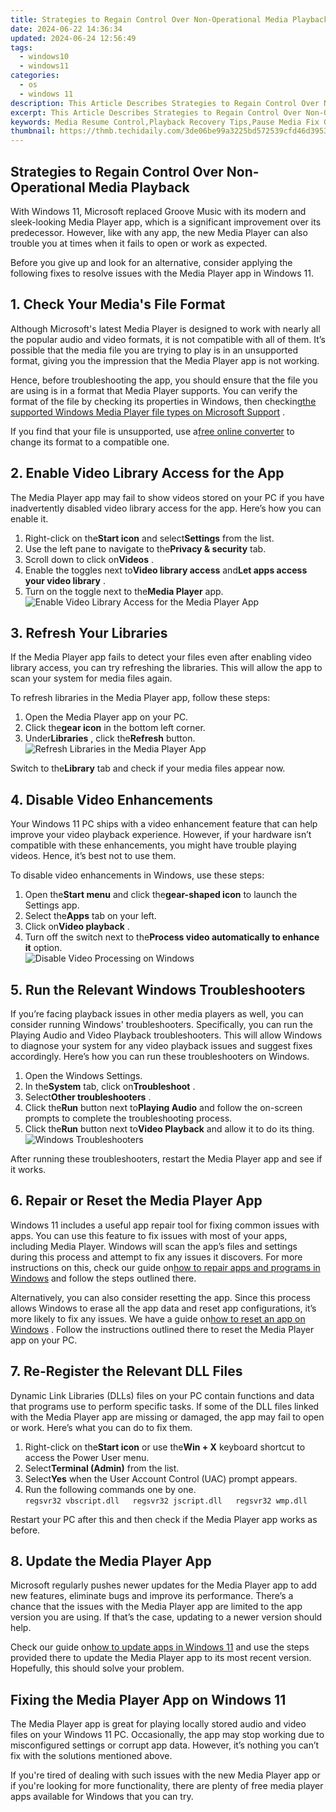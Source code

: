 ```yaml
---
title: Strategies to Regain Control Over Non-Operational Media Playback
date: 2024-06-22 14:36:34
updated: 2024-06-24 12:56:49
tags:
  - windows10
  - windows11
categories:
  - os
  - windows 11
description: This Article Describes Strategies to Regain Control Over Non-Operational Media Playback
excerpt: This Article Describes Strategies to Regain Control Over Non-Operational Media Playback
keywords: Media Resume Control,Playback Recovery Tips,Pause Media Fix Guide,Operations Restore Strategies,Playback Regain Techniques,Non-Operational Fix Steps,Media Control Revival Methods
thumbnail: https://thmb.techidaily.com/3de06be99a3225bd572539cfd46d39535123115f6244e3ee7a3676c38fda1900.jpg
---
```


## Strategies to Regain Control Over Non-Operational Media Playback

 With Windows 11, Microsoft replaced Groove Music with its modern and sleek-looking Media Player app, which is a significant improvement over its predecessor. However, like with any app, the new Media Player can also trouble you at times when it fails to open or work as expected.

 Before you give up and look for an alternative, consider applying the following fixes to resolve issues with the Media Player app in Windows 11.

## 1\. Check Your Media's File Format

 Although Microsoft's latest Media Player is designed to work with nearly all the popular audio and video formats, it is not compatible with all of them. It’s possible that the media file you are trying to play is in an unsupported format, giving you the impression that the Media Player app is not working.

 Hence, before troubleshooting the app, you should ensure that the file you are using is in a format that Media Player supports. You can verify the format of the file by checking its properties in Windows, then checking[the supported Windows Media Player file types on Microsoft Support](https://support.microsoft.com/en-us/topic/file-types-supported-by-windows-media-player-32d9998e-dc8f-af54-7ba1-e996f74375d9) .

 If you find that your file is unsupported, use a[free online converter](https://www.makeuseof.com/tag/free-online-file-converters/) to change its format to a compatible one.

## 2\. Enable Video Library Access for the App

 The Media Player app may fail to show videos stored on your PC if you have inadvertently disabled video library access for the app. Here’s how you can enable it.

1. Right-click on the**Start icon** and select**Settings** from the list.
2. Use the left pane to navigate to the**Privacy & security** tab.
3. Scroll down to click on**Videos** .
4. Enable the toggles next to**Video library access** and**Let apps access your video library** .
5. Turn on the toggle next to the**Media Player** app.  
![Enable Video Library Access for the Media Player App](https://static1.makeuseofimages.com/wordpress/wp-content/uploads/2023/04/enable-video-library-access-for-the-media-player-app.jpg)

## 3\. Refresh Your Libraries

 If the Media Player app fails to detect your files even after enabling video library access, you can try refreshing the libraries. This will allow the app to scan your system for media files again.

To refresh libraries in the Media Player app, follow these steps:

1. Open the Media Player app on your PC.
2. Click the**gear icon** in the bottom left corner.
3. Under**Libraries** , click the**Refresh** button.  
![Refresh Libraries in the Media Player App](https://static1.makeuseofimages.com/wordpress/wp-content/uploads/2023/04/refresh-libraries-in-the-media-player-app.jpg)

 Switch to the**Library** tab and check if your media files appear now.

## 4\. Disable Video Enhancements

 Your Windows 11 PC ships with a video enhancement feature that can help improve your video playback experience. However, if your hardware isn’t compatible with these enhancements, you might have trouble playing videos. Hence, it’s best not to use them.

To disable video enhancements in Windows, use these steps:

1. Open the**Start menu** and click the**gear-shaped icon** to launch the Settings app.
2. Select the**Apps** tab on your left.
3. Click on**Video playback** .
4. Turn off the switch next to the**Process video automatically to enhance it** option.  
![Disable Video Processing on Windows](https://static1.makeuseofimages.com/wordpress/wp-content/uploads/2023/04/disable-video-processing-on-windows.jpg)

## 5\. Run the Relevant Windows Troubleshooters

 If you’re facing playback issues in other media players as well, you can consider running Windows' troubleshooters. Specifically, you can run the Playing Audio and Video Playback troubleshooters. This will allow Windows to diagnose your system for any video playback issues and suggest fixes accordingly. Here’s how you can run these troubleshooters on Windows.

1. Open the Windows Settings.
2. In the**System** tab, click on**Troubleshoot** .
3. Select**Other troubleshooters** .
4. Click the**Run** button next to**Playing Audio** and follow the on-screen prompts to complete the troubleshooting process.
5. Click the**Run** button next to**Video Playback** and allow it to do its thing.  
![Windows Troubleshooters](https://static1.makeuseofimages.com/wordpress/wp-content/uploads/2023/04/windows-troubleshooters.jpg)

 After running these troubleshooters, restart the Media Player app and see if it works.

## 6\. Repair or Reset the Media Player App

 Windows 11 includes a useful app repair tool for fixing common issues with apps. You can use this feature to fix issues with most of your apps, including Media Player. Windows will scan the app’s files and settings during this process and attempt to fix any issues it discovers. For more instructions on this, check our guide on[how to repair apps and programs in Windows](https://www.makeuseof.com/windows-repair-apps-programs/) and follow the steps outlined there.

 Alternatively, you can also consider resetting the app. Since this process allows Windows to erase all the app data and reset app configurations, it’s more likely to fix any issues. We have a guide on[how to reset an app on Windows](https://www.makeuseof.com/windows-reset-app/) . Follow the instructions outlined there to reset the Media Player app on your PC.

## 7\. Re-Register the Relevant DLL Files

 Dynamic Link Libraries (DLLs) files on your PC contain functions and data that programs use to perform specific tasks. If some of the DLL files linked with the Media Player app are missing or damaged, the app may fail to open or work. Here’s what you can do to fix them.

1. Right-click on the**Start icon** or use the**Win + X** keyboard shortcut to access the Power User menu.
2. Select**Terminal (Admin)** from the list.
3. Select**Yes** when the User Account Control (UAC) prompt appears.
4. Run the following commands one by one.  
`regsvr32 vbscript.dll  
regsvr32 jscript.dll  
regsvr32 wmp.dll`

 Restart your PC after this and then check if the Media Player app works as before.

## 8\. Update the Media Player App

 Microsoft regularly pushes newer updates for the Media Player app to add new features, eliminate bugs and improve its performance. There’s a chance that the issues with the Media Player app are limited to the app version you are using. If that’s the case, updating to a newer version should help.

 Check our guide on[how to update apps in Windows 11](https://www.makeuseof.com/update-apps-windows-11/) and use the steps provided there to update the Media Player app to its most recent version. Hopefully, this should solve your problem.

## Fixing the Media Player App on Windows 11

 The Media Player app is great for playing locally stored audio and video files on your Windows 11 PC. Occasionally, the app may stop working due to misconfigured settings or corrupt app data. However, it’s nothing you can’t fix with the solutions mentioned above.

 If you're tired of dealing with such issues with the new Media Player app or if you're looking for more functionality, there are plenty of free media player apps available for Windows that you can try.


<ins class="adsbygoogle"
     style="display:block"
     data-ad-format="autorelaxed"
     data-ad-client="ca-pub-7571918770474297"
     data-ad-slot="1223367746"></ins>



<ins class="adsbygoogle"
     style="display:block"
     data-ad-client="ca-pub-7571918770474297"
     data-ad-slot="8358498916"
     data-ad-format="auto"
     data-full-width-responsive="true"></ins>
